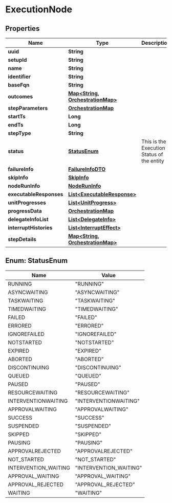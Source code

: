 # ExecutionNode

## Properties
Name | Type | Description | Notes
------------ | ------------- | ------------- | -------------
**uuid** | **String** |  |  [optional]
**setupId** | **String** |  |  [optional]
**name** | **String** |  |  [optional]
**identifier** | **String** |  |  [optional]
**baseFqn** | **String** |  |  [optional]
**outcomes** | [**Map&lt;String, OrchestrationMap&gt;**](OrchestrationMap.md) |  |  [optional]
**stepParameters** | [**OrchestrationMap**](OrchestrationMap.md) |  |  [optional]
**startTs** | **Long** |  |  [optional]
**endTs** | **Long** |  |  [optional]
**stepType** | **String** |  |  [optional]
**status** | [**StatusEnum**](#StatusEnum) | This is the Execution Status of the entity |  [optional]
**failureInfo** | [**FailureInfoDTO**](FailureInfoDTO.md) |  |  [optional]
**skipInfo** | [**SkipInfo**](SkipInfo.md) |  |  [optional]
**nodeRunInfo** | [**NodeRunInfo**](NodeRunInfo.md) |  |  [optional]
**executableResponses** | [**List&lt;ExecutableResponse&gt;**](ExecutableResponse.md) |  |  [optional]
**unitProgresses** | [**List&lt;UnitProgress&gt;**](UnitProgress.md) |  |  [optional]
**progressData** | [**OrchestrationMap**](OrchestrationMap.md) |  |  [optional]
**delegateInfoList** | [**List&lt;DelegateInfo&gt;**](DelegateInfo.md) |  |  [optional]
**interruptHistories** | [**List&lt;InterruptEffect&gt;**](InterruptEffect.md) |  |  [optional]
**stepDetails** | [**Map&lt;String, OrchestrationMap&gt;**](OrchestrationMap.md) |  |  [optional]

<a name="StatusEnum"></a>
## Enum: StatusEnum
Name | Value
---- | -----
RUNNING | &quot;RUNNING&quot;
ASYNCWAITING | &quot;ASYNCWAITING&quot;
TASKWAITING | &quot;TASKWAITING&quot;
TIMEDWAITING | &quot;TIMEDWAITING&quot;
FAILED | &quot;FAILED&quot;
ERRORED | &quot;ERRORED&quot;
IGNOREFAILED | &quot;IGNOREFAILED&quot;
NOTSTARTED | &quot;NOTSTARTED&quot;
EXPIRED | &quot;EXPIRED&quot;
ABORTED | &quot;ABORTED&quot;
DISCONTINUING | &quot;DISCONTINUING&quot;
QUEUED | &quot;QUEUED&quot;
PAUSED | &quot;PAUSED&quot;
RESOURCEWAITING | &quot;RESOURCEWAITING&quot;
INTERVENTIONWAITING | &quot;INTERVENTIONWAITING&quot;
APPROVALWAITING | &quot;APPROVALWAITING&quot;
SUCCESS | &quot;SUCCESS&quot;
SUSPENDED | &quot;SUSPENDED&quot;
SKIPPED | &quot;SKIPPED&quot;
PAUSING | &quot;PAUSING&quot;
APPROVALREJECTED | &quot;APPROVALREJECTED&quot;
NOT_STARTED | &quot;NOT_STARTED&quot;
INTERVENTION_WAITING | &quot;INTERVENTION_WAITING&quot;
APPROVAL_WAITING | &quot;APPROVAL_WAITING&quot;
APPROVAL_REJECTED | &quot;APPROVAL_REJECTED&quot;
WAITING | &quot;WAITING&quot;
